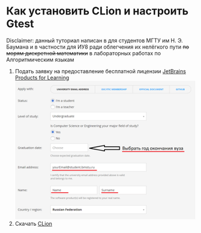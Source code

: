 # Как установить CLion и настроить Gtest

Disclaimer: данный туториал написан в для студентов МГТУ им Н. Э. Баумана и в частности для ИУ8 ради облегчения их нелёгкого пути ~~по морям дискретной математики~~ в лабораторных работах по Алгоритмическим языкам

1. Подать заявку на предоставление бесплатной лицензии [JetBrains Products for Learning](https://www.jetbrains.com/shop/eform/students)
![Скриншот сайта подачи заявки](https://github.com/RKulagin/Clion-GTest/blob/inWork/img/studentsLicence.png)
2. Скачать [CLion](https://www.jetbrains.com/clion/)
